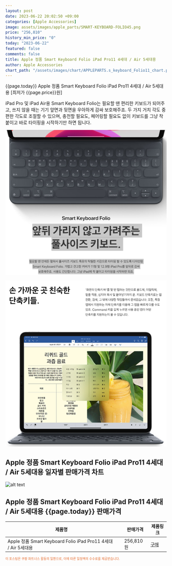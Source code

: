 ```yaml
---
layout: post
date: 2023-06-22 20:02:50 +09:00
categories: [Apple Accessories]
image: assets/images/apple_parts/SMART-KEYBOARD-FOLIO45.png
price: "256,810"
history_min_price: "0"
today: "2023-06-22"
featured: false
comments: false
title: Apple 정품 Smart Keyboard Folio iPad Pro11 4세대 / Air 5세대용
author: Apple Accessories
chart_path: "/assets/images/chart/APPLEPARTS.s_keyboard_Folio11_chart.png"
---
```


{{page.today}} Apple 정품 Smart Keyboard Folio iPad Pro11 4세대 / Air 5세대용 [최저가 {{page.price}}원]

iPad Pro 및 iPad Air용 Smart Keyboard Folio는 필요할 땐 편리한 키보드가 되어주고, 쓰지 않을 때는 기기 앞면과 뒷면을 우아하게 감싸 보호해주죠. 두 가지 거치 각도 중 편한 각도로 조절할 수 있으며, 충전할 필요도, 페어링할 필요도 없이 키보드를 그냥 착 붙이고 바로 타이핑을 시작하기만 하면 됩니다.

![앞뒤 가리지 않고 가려주는 풀사이즈 키보드.](/assets/images/apple_parts/SMART-KEYBOARD-FOLIO-2.PNG)

![손 가까운 곳 친숙한 단축키들.](/assets/images/apple_parts/SMART-KEYBOARD-FOLIO-1.PNG)

## Apple 정품 Smart Keyboard Folio iPad Pro11 4세대 / Air 5세대용 일자별 판매가격 차트
![alt text]({{page.chart_path}} "Apple 정품 Smart Keyboard Folio iPad Pro11 4세대 / Air 5세대용 판매가격 차트")

## Apple 정품 Smart Keyboard Folio iPad Pro11 4세대 / Air 5세대용 {{page.today}} 판매가격
<main>
<table id="rwd-table-large">
  <thead>
    <tr>
      <th>제품명</th>
      <th></th>
      <th>판매가격</th>
      <th>제품링크</th>
    </tr>
  </thead>
  <tbody><tr>
        <td>Apple 정품 Smart Keyboard Folio iPad Pro11 4세대 / Air 5세대용</td>
        <td></td>
        <td>256,810원</td>
        <td><a href='https://link.coupang.com/a/SG8RV' target='_blank'>구매</a></td>
        </tr></tbody>
</table>

</main>
<div style="color:#e56a2c;font-size: 0.7em;" >
이 포스팅은 쿠팡 파트너스 활동의 일환으로, 이에 따른 일정액의 수수료를 제공받습니다.
</div>
